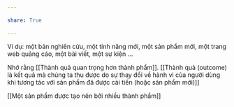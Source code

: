 ---  
share: True  
---  
Ví dụ: một bản nghiên cứu, một tính năng mới, một sản phẩm mới, một trang web quảng cáo, một bài viết, một sự kiện ...  
  
Nhớ rằng [[Thành quả quan trọng hơn thành phẩm]]. [[Thành quả (outcome) là kết quả mà chúng ta thu được do sự thay đổi về hành vi của người dùng khi tương tác với sản phẩm đã được cải tiến (hoặc sản phẩm mới)]]  
  
[[Một sản phẩm được tạo nên bởi nhiều thành phẩm]]  
